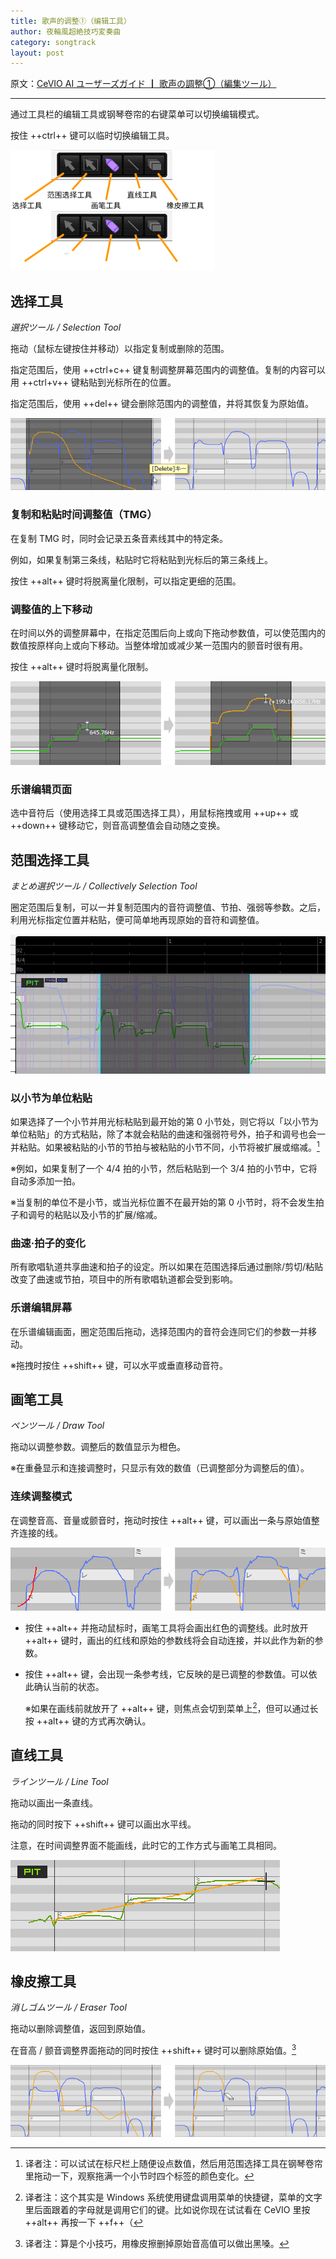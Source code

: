 ```yaml
---
title: 歌声的调整①（编辑工具）
author: 夜輪風超絶技巧変奏曲
category: songtrack
layout: post
---
```

原文：[CeVIO AI ユーザーズガイド ┃ 歌声の調整①（編集ツール）](https://cevio.jp/guide/cevio_ai/songtrack/song_05/)

---

通过工具栏的编辑工具或钢琴卷帘的右键菜单可以切换编辑模式。

按住 ++ctrl++ 键可以临时切换编辑工具。

![edit tool](images/song_05_1.png#only-light)
![edit tool](images/song_05_1_dark.png#only-dark)

## 选择工具

*選択ツール / Selection Tool*

拖动（鼠标左键按住并移动）以指定复制或删除的范围。

指定范围后，使用 ++ctrl+c++ 键复制调整屏幕范围内的调整值。复制的内容可以用 ++ctrl+v++ 键粘贴到光标所在的位置。

指定范围后，使用 ++del++ 键会删除范围内的调整值，并将其恢复为原始值。

![delete adjustment in range](images/song_05_2.png)

### 复制和粘贴时间调整值（TMG）

在复制 TMG 时，同时会记录五条音素线其中的特定条。

例如，如果复制第三条线，粘贴时它将粘贴到光标后的第三条线上。

按住 ++alt++ 键时将脱离量化限制，可以指定更细的范围。

### 调整值的上下移动

在时间以外的调整屏幕中，在指定范围后向上或向下拖动参数值，可以使范围内的数值按原样向上或向下移动。当整体增加或减少某一范围内的颤音时很有用。

按住 ++alt++ 键时将脱离量化限制。

![move the value within the range up or down](images/song_05_3.png)

### 乐谱编辑页面

选中音符后（使用选择工具或范围选择工具），用鼠标拖拽或用 ++up++ 或 ++down++ 键移动它，则音高调整值会自动随之变换。

## 范围选择工具

*まとめ選択ツール / Collectively Selection Tool*

圈定范围后复制，可以一并复制范围内的音符调整值、节拍、强弱等参数。之后，利用光标指定位置并粘贴，便可简单地再现原始的音符和调整值。

![Collectively Selection Tool](images/song_05_4.png)

### 以小节为单位粘贴

如果选择了一个小节并用光标粘贴到最开始的第 0 小节处，则它将以「以小节为单位粘贴」的方式粘贴，除了本就会粘贴的曲速和强弱符号外，拍子和调号也会一并粘贴。如果被粘贴的小节的节拍与被粘贴的小节不同，小节将被扩展或缩减。[^1]

※例如，如果复制了一个 4/4 拍的小节，然后粘贴到一个 3/4 拍的小节中，它将自动多添加一拍。

※当复制的单位不是小节，或当光标位置不在最开始的第 0 小节时，将不会发生拍子和调号的粘贴以及小节的扩展/缩减。

### 曲速·拍子的变化

所有歌唱轨道共享曲速和拍子的设定。所以如果在范围选择后通过删除/剪切/粘贴改变了曲速或节拍，项目中的所有歌唱轨道都会受到影响。

### 乐谱编辑屏幕

在乐谱编辑画面，圈定范围后拖动，选择范围内的音符会连同它们的参数一并移动。

※拖拽时按住 ++shift++ 键，可以水平或垂直移动音符。

## 画笔工具

*ペンツール / Draw Tool*

拖动以调整参数。调整后的数值显示为橙色。

※在重叠显示和连接调整时，只显示有效的数值（已调整部分为调整后的值）。

### 连续调整模式

在调整音高、音量或颤音时，拖动时按住 ++alt++ 键，可以画出一条与原始值整齐连接的线。

![connection adjustment mode](images/song_05_5.png)

* 按住 ++alt++ 并拖动鼠标时，画笔工具将会画出红色的调整线。此时放开 ++alt++ 键时，画出的红线和原始的参数线将会自动连接，并以此作为新的参数。
* 按住 ++alt++ 键，会出现一条参考线，它反映的是已调整的参数值。可以依此确认当前的状态。
    
    ※如果在画线前就放开了 ++alt++ 键，则焦点会切到菜单上[^2]，但可以通过长按 ++alt++ 键的方式再次确认。

## 直线工具

*ラインツール / Line Tool*

拖动以画出一条直线。

拖动的同时按下 ++shift++ 键可以画出水平线。

注意，在时间调整界面不能画线，此时它的工作方式与画笔工具相同。

![line tool](images/song_05_6.png)

## 橡皮擦工具

*消しゴムツール / Eraser Tool*

拖动以删除调整值，返回到原始值。

在音高 / 颤音调整界面拖动的同时按住 ++shift++ 键时可以删除原始值。[^3]

![eraser tool](images/song_05_7.png)

[^1]:译者注：可以试试在标尺栏上随便设点数值，然后用范围选择工具在钢琴卷帘里拖动一下，观察拖满一个小节时四个标签的颜色变化。
[^2]:译者注：这个其实是 Windows 系统使用键盘调用菜单的快捷键，菜单的文字里后面跟着的字母就是调用它们的键。比如说你现在试试看在 CeVIO 里按 ++alt++ 再按一下 ++f++（
[^3]:译者注：算是个小技巧，用橡皮擦删掉原始音高值可以做出黑嗓。

